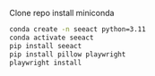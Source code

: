 Clone repo
install miniconda

```sh
conda create -n seeact python=3.11
conda activate seeact
pip install seeact
pip install pillow playwright
playwright install
```
